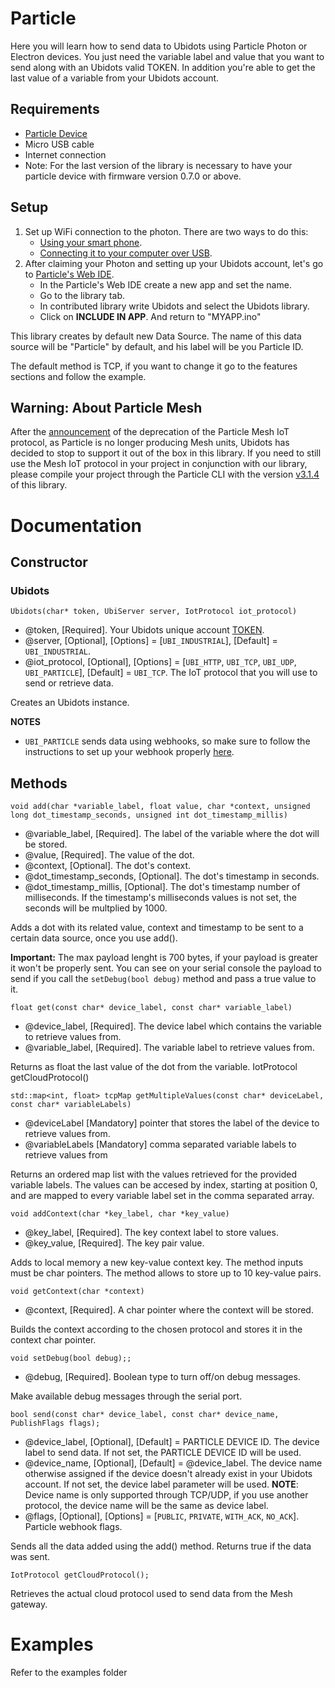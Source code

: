 # Particle

Here you will learn how to send data to Ubidots using Particle Photon or Electron devices. You just need the variable label and value that you want to send along with an Ubidots valid TOKEN. In addition you're able to get the last value of a variable from your Ubidots account.

## Requirements

- [Particle Device](https://store.particle.io/)
- Micro USB cable
- Internet connection
- Note: For the last version of the library is necessary to have your particle device with firmware version 0.7.0 or above.

## Setup

1. Set up WiFi connection to the photon. There are two ways to do this:
   - [Using your smart phone](https://docs.particle.io/guide/getting-started/start/core/).
   - [Connecting it to your computer over USB](https://docs.particle.io/guide/getting-started/connect/core/).
2. After claiming your Photon and setting up your Ubidots account, let's go to [Particle's Web IDE](https://build.particle.io/build).
   - In the Particle's Web IDE create a new app and set the name.
   - Go to the library tab.
   - In contributed library write Ubidots and select the Ubidots library.
   - Click on **INCLUDE IN APP**. And return to "MYAPP.ino"

This library creates by default new Data Source. The name of this data source will be "Particle" by default, and his label will be you Particle ID.

The default method is TCP, if you want to change it go to the features sections and follow the example.

## Warning: About Particle Mesh

After the [announcement](https://blog.particle.io/mesh-deprecation/) of the deprecation of the Particle Mesh IoT protocol, as Particle is no longer producing Mesh units, Ubidots has decided to stop to support it out of the box in this library. If you need to still use the Mesh IoT protocol in your project in conjunction with our library, please compile your project through the Particle CLI with the version [v3.1.4](https://github.com/ubidots/ubidots-particle/releases/tag/3.1.4) of this library.

# Documentation

## Constructor

### Ubidots

```
Ubidots(char* token, UbiServer server, IotProtocol iot_protocol)
```

- @token, [Required]. Your Ubidots unique account [TOKEN](http://help.ubidots.com/user-guides/find-your-token-from-your-ubidots-account).  
- @server, [Optional], [Options] = [`UBI_INDUSTRIAL`], [Default] = `UBI_INDUSTRIAL`.  
- @iot_protocol, [Optional], [Options] = [`UBI_HTTP`, `UBI_TCP`, `UBI_UDP`, `UBI_PARTICLE`], [Default] = `UBI_TCP`. The IoT protocol that you will use to send or retrieve data.

Creates an Ubidots instance.

**NOTES**

- `UBI_PARTICLE` sends data using webhooks, so make sure to follow the instructions to set up your webhook properly [here](https://help.ubidots.com/connect-your-devices/connect-your-particle-device-to-ubidots-using-particle-webhooks).

## Methods

```
void add(char *variable_label, float value, char *context, unsigned long dot_timestamp_seconds, unsigned int dot_timestamp_millis)
```

- @variable_label, [Required]. The label of the variable where the dot will be stored.
- @value, [Required]. The value of the dot.  
- @context, [Optional]. The dot's context.  
- @dot_timestamp_seconds, [Optional]. The dot's timestamp in seconds.  
- @dot_timestamp_millis, [Optional]. The dot's timestamp number of milliseconds. If the timestamp's milliseconds values is not set, the seconds will be multplied by 1000.

Adds a dot with its related value, context and timestamp to be sent to a certain data source, once you use add().


**Important:** The max payload lenght is 700 bytes, if your payload is greater it won't be properly sent. You can see on your serial console the payload to send if you call the `setDebug(bool debug)` method and pass a true value to it.

```
float get(const char* device_label, const char* variable_label)
```

- @device_label, [Required]. The device label which contains the variable to retrieve values from.  
- @variable_label, [Required]. The variable label to retrieve values from.

Returns as float the last value of the dot from the variable.
IotProtocol getCloudProtocol()

```
std::map<int, float> tcpMap getMultipleValues(const char* deviceLabel, const char* variableLabels)
```

- @deviceLabel [Mandatory] pointer that stores the label of the device to retrieve values from.
- @variableLabels [Mandatory] comma separated variable labels to retrieve values from

Returns an ordered map list with the values retrieved for the provided variable labels. The values can be accesed by index, starting at position 0, and are mapped to every variable label set in the comma separated array.

```
void addContext(char *key_label, char *key_value)
```

- @key_label, [Required]. The key context label to store values.  
- @key_value, [Required]. The key pair value.

Adds to local memory a new key-value context key. The method inputs must be char pointers. The method allows to store up to 10 key-value pairs.

```
void getContext(char *context)
```

- @context, [Required]. A char pointer where the context will be stored.

Builds the context according to the chosen protocol and stores it in the context char pointer.

```
void setDebug(bool debug);;
```

- @debug, [Required]. Boolean type to turn off/on debug messages.

Make available debug messages through the serial port.

```
bool send(const char* device_label, const char* device_name, PublishFlags flags);
```

- @device_label, [Optional], [Default] = PARTICLE DEVICE ID. The device label to send data. If not set, the PARTICLE DEVICE ID will be used.  
- @device_name, [Optional], [Default] = @device_label. The device name otherwise assigned if the device doesn't already exist in your Ubidots account. If not set, the device label parameter will be used. **NOTE**: Device name is only supported through TCP/UDP, if you use another protocol, the device name will be the same as device label.  
- @flags, [Optional], [Options] = [`PUBLIC`, `PRIVATE`, `WITH_ACK`, `NO_ACK`]. Particle webhook flags.

Sends all the data added using the add() method. Returns true if the data was sent.

```
IotProtocol getCloudProtocol();
```

Retrieves the actual cloud protocol used to send data from the Mesh gateway.

# Examples

Refer to the examples folder
